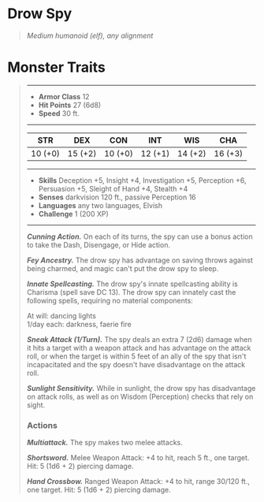 # Drow Spy
>*Medium humanoid (elf), any alignment*
# Monster Traits
>___
>- **Armor Class** 12
>- **Hit Points** 27 (6d8)
>- **Speed** 30 ft.
>___
>|STR|DEX|CON|INT|WIS|CHA|
>|:---:|:---:|:---:|:---:|:---:|:---:|
>|10 (+0)|15 (+2)|10 (+0)|12 (+1)|14 (+2)|16 (+3)|
>___
>- **Skills** Deception +5, Insight +4, Investigation +5, Perception +6, Persuasion +5, Sleight of Hand +4, Stealth +4
>- **Senses** darkvision 120 ft., passive Perception 16
>- **Languages** any two languages, Elvish
>- **Challenge** 1 (200 XP)
>___
>***Cunning Action.*** On each of its turns, the spy can use a bonus action to take the Dash, Disengage, or Hide action.  
>
>***Fey Ancestry.*** The drow spy has advantage on saving throws against being charmed, and magic can't put the drow spy to sleep.  
>
>***Innate Spellcasting.*** The drow spy's innate spellcasting ability is Charisma (spell save DC 13). The drow spy can innately cast the following spells, requiring no material components:  
>
>At will: dancing lights  
>1/day each: darkness, faerie fire  
>
>
>***Sneak Attack (1/Turn).*** The spy deals an extra 7 (2d6) damage when it hits a target with a weapon attack and has advantage on the attack roll, or when the target is within 5 feet of an ally of the spy that isn't incapacitated and the spy doesn't have disadvantage on the attack roll.  
>
>***Sunlight Sensitivity.*** While in sunlight, the drow spy has disadvantage on attack rolls, as well as on Wisdom (Perception) checks that rely on sight.  
>
>### Actions
>***Multiattack.*** The spy makes two melee attacks.  
>
>***Shortsword.*** Melee Weapon Attack: +4 to hit, reach 5 ft., one target. Hit: 5 (1d6 + 2) piercing damage.  
>
>***Hand Crossbow.*** Ranged Weapon Attack: +4 to hit, range 30/120 ft., one target. Hit: 5 (1d6 + 2) piercing damage.